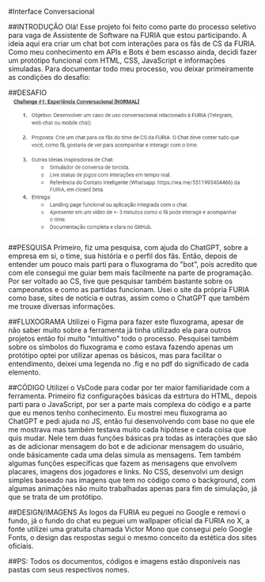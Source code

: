 #Interface Conversacional

##INTRODUÇÃO
Olá! Esse projeto foi feito como parte do processo seletivo para vaga de Assistente de Software na FURIA que estou participando. A ideia aqui era criar um chat bot com interações para os fãs de CS da FURIA. Como meu conhecimento em APIs e Bots é bem escasso ainda, decidi fazer um protótipo funcional com HTML, CSS, JavaScript e informações simuladas. Para documentar todo meu processo, vou deixar primeiramente as condições do desafio:

##DESAFIO
<img src="images/desafio.png">

##PESQUISA
Primeiro, fiz uma pesquisa, com ajuda do ChatGPT, sobre a empresa em si, o time, sua história e o perfil dos fãs. Então, depois de entender um pouco mais parti para o fluxograma do "bot", pois acredito que com ele consegui me guiar bem mais facilmente na parte de programação. Por ser voltado ao CS, tive que pesquisar também bastante sobre os campeonatos e como as partidas funcionam. Usei o site da própria FURIA como base, sites de notícia e outras, assim como o ChatGPT que também me trouxe diversas informações.

##FLUXOGRAMA
Utilizei o Figma para fazer este fluxograma, apesar de não saber muito sobre a ferramenta já tinha utilizado ela para outros projetos então foi muito "intuitivo" todo o processo. Pesquisei também sobre os símbolos do fluxograma e como estava fazendo apenas um protótipo optei por utilizar apenas os básicos, mas para facilitar o entendimento, deixei uma legenda no .fig e no pdf do significado de cada elemento.

##CÓDIGO
Utilizei o VsCode para codar por ter maior familiaridade com a ferramenta. Primeiro fiz configurações básicas da estrtura do HTML, depois parti para o JavaScript, por ser a parte mais complexa do código e a parte que eu menos tenho conhecimento. Eu mostrei meu fluxograma ao ChatGPT e pedi ajuda no JS, então fui desenvolvendo com base no que ele me mostrava mas também testava muito cada hipótese e cada coisa que quis mudar. Nele tem duas funções básicas pra todas as interações que são as de adicionar mensagem do bot e de adicionar mensagem do usuário, onde básicamente cada uma delas simula as mensagens. Tem também algumas funções específicas que fazem as mensagens que envolvem placares, imagens dos jogadores e links. No CSS, desenvolvi um design simples baseado nas imagens que tem no código como o background, com algumas animações não muito trabalhadas apenas para fim de simulação, já que se trata de um protótipo.  

##DESIGN/IMAGENS
As logos da FURIA eu peguei no Google e removi o fundo, já o fundo do chat eu peguei um wallpaper oficial da FURIA no X, a fonte utilizei uma gratuita chamada Victor Mono que consegui pelo Google Fonts, o design das respostas segui o mesmo conceito da estética dos sites oficiais.

##PS:
Todos os documentos, códigos e imagens estão disponíveis nas pastas com seus respectivos nomes.